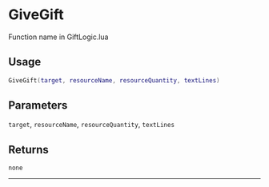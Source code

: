 # GiveGift
Function name in GiftLogic.lua
## Usage
```lua
GiveGift(target, resourceName, resourceQuantity, textLines)
```
## Parameters
`target`, `resourceName`, `resourceQuantity`, `textLines`
## Returns
`none`

---